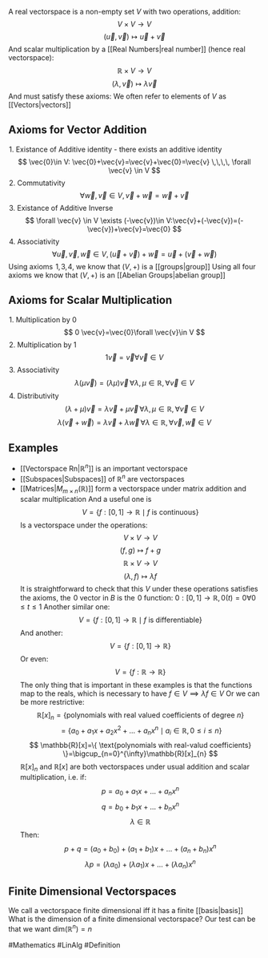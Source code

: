 A real vectorspace is a non-empty set $V$ with two operations, addition:
$$
V\times V\to V
$$
$$
(\vec{u},\vec{v})\mapsto \vec{u}+\vec{v}
$$
And scalar multiplication by a [[Real Numbers|real number]] (hence real vectorspace):
$$
\mathbb{R}\times V\to V
$$
$$
 (\lambda,\vec{v})\mapsto\lambda \vec{v}
$$
And must satisfy these axioms:
We often refer to elements of $V$ as [[Vectors|vectors]]
## Axioms for Vector Addition
$\hspace{0pt}1$. Existance of Additive identity - there exists an additive identity
$$
\vec{0}\in V: \vec{0}+\vec{v}=\vec{v}+\vec{0}=\vec{v} \,\,\,\, \forall \vec{v} \in V
$$
$\hspace{0pt}2$. Commutativity 
$$
\forall  \vec{w},\vec{v} \in V,\vec{v}+\vec{w}=\vec{w}+\vec{v}
$$
$\hspace{0pt}3$. Existance of Additive Inverse
$$
\forall \vec{v} \in V \exists (-\vec{v})\in V:\vec{v}+(-\vec{v})=(-\vec{v})+\vec{v}=\vec{0}
$$
$\hspace{0pt}4$. Associativity
$$
\forall \vec{u},\vec{v},\vec{w} \in V,(\vec{u}+\vec{v})+\vec{w}=\vec{u}+(\vec{v}+\vec{w})
$$
Using axioms $\hspace{0pt}1$,$\hspace{0pt}3$,$\hspace{0pt}4$, we know that $(V,+)$ is a [[groups|group]]
Using all four axioms we know that $(V,+)$ is an [[Abelian Groups|abelian group]] 
## Axioms for Scalar Multiplication
$\hspace{0pt}1$. Multiplication by 0
$$
0 \vec{v}=\vec{0}\forall \vec{v}\in V
$$
$\hspace{0pt}2$. Multiplication by 1
$$
1\vec{v}=\vec{v}\forall \vec{v}\in V
$$
$\hspace{0pt}3$. Associativity
$$
\lambda(\mu \vec{v})=(\lambda\mu)\vec{v}\,\forall\lambda,\mu \in \mathbb{R},\forall \vec{v}\in V
$$
$\hspace{0pt}4$. Distributivity
$$
(\lambda+\mu)\vec{v}=\lambda \vec{v}+\mu \vec{v}\,\forall\lambda,\mu \in \mathbb{R},\forall \vec{v}\in V
$$
$$
\lambda(\vec{v}+\vec{w})=\lambda \vec{v}+\lambda \vec{w}\,\forall\lambda \in \mathbb{R},\forall \vec{v},\vec{w}\in V
$$
## Examples
- [[Vectorspace Rn|$\mathbb{R}^{n}$]] is an important vectorspace
- [[Subspaces|Subspaces]] of $\mathbb{R}^{n}$ are vectorspaces
- [[Matrices|$M_{m\times n}(\mathbb{R})$]] form a vectorspace under matrix addition and scalar multiplication
And a useful one is
$$
V=\{ f:[0,1]\to \mathbb{R}\mid f\text{ is continuous} \}
$$
Is a vectorspace under the operations:
$$
V\times V\to V
$$
$$
 (f,g)\mapsto f+g
$$
$$
 \mathbb{R}\times V\to V
$$
$$
 (\lambda,f)\mapsto\lambda f
$$
It is straightforward to check that this $V$ under these operations satisfies the axioms, the $\hspace{0pt}0$ vector in $B$ is the $\hspace{0pt}0$ function: $0:[0,1]\to \mathbb{R},0(t)=0\forall0\leq t\leq 1$
Another similar one:
$$
V=\{ f:[0,1]\to \mathbb{R}\mid f\text{ is differentiable} \}
$$
And another:
$$
V=\{ f:[0,1]\to \mathbb{R} \}
$$
Or even:
$$
V=\{ f:\mathbb{R}\to \mathbb{R} \}
$$
The only thing that is important in these examples is that the functions map to the reals, which is necessary to have $f\in V\implies\lambda f\in V$
Or we can be more restrictive:
$$
\mathbb{R}[x]_{n}=\{ \text{polynomials with real valued coefficients of degree }n \}
$$
$$
= \{ a_{0}+a_{1}x+a_{2}x^{2}+\dots+a_{n}x^{n}\mid a_{i}\in \mathbb{R},0\leq i\leq n \}
$$
$$
\mathbb{R}[x]=\{ \text{polynomials with real-valud coefficients} \}=\bigcup_{n=0}^{\infty}\mathbb{R}[x]_{n}
$$
$\mathbb{R}[x]_{n}$ and $\mathbb{R}[x]$ are both vectorspaces under usual addition and scalar multiplication, i.e. if:
$$
p=a_{0}+a_{1}x+\dots+a_{n}x^{n}
$$
$$
 q=b_{0}+b_{1}x+\dots+b_{n}x^{n}
$$
$$
\lambda \in \mathbb{R}
$$
Then:
$$
p+q=(a_{0}+b_{0})+(a_{1}+b_{1})x+\dots+(a_{n}+b_{n})x^{n}
$$
$$
 \lambda p=(\lambda a_{0})+(\lambda a_{1})x+\dots+(\lambda a_{n})x^{n}
$$
## Finite Dimensional Vectorspaces
We call a vectorspace finite dimensional iff it has a finite [[basis|basis]]
What is the dimension of a finite dimensional vectorspace? Our test can be that we want $\text{dim}(\mathbb{R}^{n})=n$

#Mathematics #LinAlg #Definition
